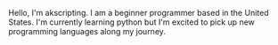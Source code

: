Hello, I'm akscripting. I am a beginner programmer based in the United States. 
I'm currently learning python but I'm excited to pick up new programming languages along my journey.
<!---
akscripting50/akscripting50 is a ✨ special ✨ repository because its `README.md` (this file) appears on your GitHub profile.
You can click the Preview link to take a look at your changes.
--->
